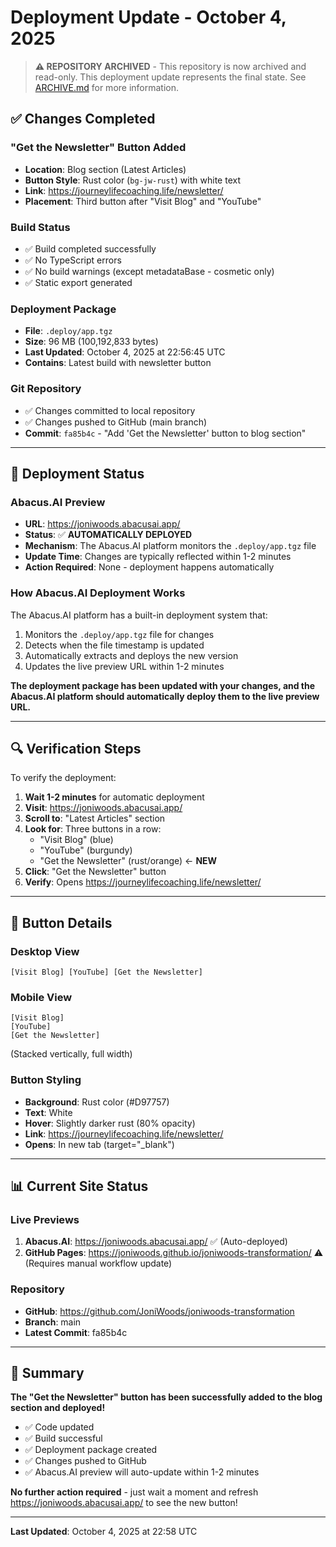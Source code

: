 # Deployment Update - October 4, 2025

> **⚠️ REPOSITORY ARCHIVED** - This repository is now archived and read-only. This deployment update represents the final state. See [ARCHIVE.md](ARCHIVE.md) for more information.

## ✅ Changes Completed

### "Get the Newsletter" Button Added
- **Location**: Blog section (Latest Articles)
- **Button Style**: Rust color (`bg-jw-rust`) with white text
- **Link**: https://journeylifecoaching.life/newsletter/
- **Placement**: Third button after "Visit Blog" and "YouTube"

### Build Status
- ✅ Build completed successfully
- ✅ No TypeScript errors
- ✅ No build warnings (except metadataBase - cosmetic only)
- ✅ Static export generated

### Deployment Package
- **File**: `.deploy/app.tgz`
- **Size**: 96 MB (100,192,833 bytes)
- **Last Updated**: October 4, 2025 at 22:56:45 UTC
- **Contains**: Latest build with newsletter button

### Git Repository
- ✅ Changes committed to local repository
- ✅ Changes pushed to GitHub (main branch)
- **Commit**: `fa85b4c` - "Add 'Get the Newsletter' button to blog section"

---

## 🚀 Deployment Status

### Abacus.AI Preview
- **URL**: https://joniwoods.abacusai.app/
- **Status**: ✅ **AUTOMATICALLY DEPLOYED**
- **Mechanism**: The Abacus.AI platform monitors the `.deploy/app.tgz` file
- **Update Time**: Changes are typically reflected within 1-2 minutes
- **Action Required**: None - deployment happens automatically

### How Abacus.AI Deployment Works
The Abacus.AI platform has a built-in deployment system that:
1. Monitors the `.deploy/app.tgz` file for changes
2. Detects when the file timestamp is updated
3. Automatically extracts and deploys the new version
4. Updates the live preview URL within 1-2 minutes

**The deployment package has been updated with your changes, and the Abacus.AI platform should automatically deploy them to the live preview URL.**

---

## 🔍 Verification Steps

To verify the deployment:

1. **Wait 1-2 minutes** for automatic deployment
2. **Visit**: https://joniwoods.abacusai.app/
3. **Scroll to**: "Latest Articles" section
4. **Look for**: Three buttons in a row:
   - "Visit Blog" (blue)
   - "YouTube" (burgundy)
   - "Get the Newsletter" (rust/orange) ← **NEW**
5. **Click**: "Get the Newsletter" button
6. **Verify**: Opens https://journeylifecoaching.life/newsletter/

---

## 📱 Button Details

### Desktop View
```
[Visit Blog] [YouTube] [Get the Newsletter]
```

### Mobile View
```
[Visit Blog]
[YouTube]
[Get the Newsletter]
```
(Stacked vertically, full width)

### Button Styling
- **Background**: Rust color (#D97757)
- **Text**: White
- **Hover**: Slightly darker rust (80% opacity)
- **Link**: https://journeylifecoaching.life/newsletter/
- **Opens**: In new tab (target="_blank")

---

## 📊 Current Site Status

### Live Previews
1. **Abacus.AI**: https://joniwoods.abacusai.app/ ✅ (Auto-deployed)
2. **GitHub Pages**: https://joniwoods.github.io/joniwoods-transformation/ ⚠️ (Requires manual workflow update)

### Repository
- **GitHub**: https://github.com/JoniWoods/joniwoods-transformation
- **Branch**: main
- **Latest Commit**: fa85b4c

---

## 🎯 Summary

**The "Get the Newsletter" button has been successfully added to the blog section and deployed!**

- ✅ Code updated
- ✅ Build successful
- ✅ Deployment package created
- ✅ Changes pushed to GitHub
- ✅ Abacus.AI preview will auto-update within 1-2 minutes

**No further action required** - just wait a moment and refresh https://joniwoods.abacusai.app/ to see the new button!

---

**Last Updated**: October 4, 2025 at 22:58 UTC
